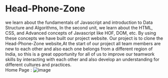 # Head-Phone-Zone
we learn about the fundamentals of Javascript and introduction to Data Structure and Algorithms, In the second unit, we learn about the HTML, CSS, and Advanced concepts of Javascript like HOF, DOM, etc. By using these concepts we have built our project website. Our project is to clone the Head-Phone-Zone website,At the start of our project all team members are new to each other and also each one belongs from a different region of India, so this is a great opportunity for all of us to improve our teamwork skills by interacting with each other and also develop an understanding for different cultures and practices.
<br>
Home Page : 
![image](https://user-images.githubusercontent.com/99672087/162577770-c11d295c-650e-473d-9869-552490e5e05f.png)

